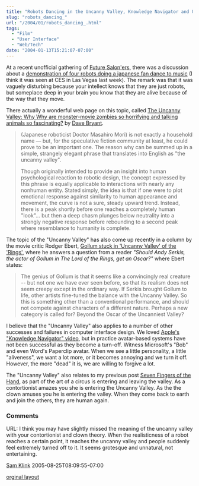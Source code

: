 ```yaml
---
title: "Robots Dancing in the Uncanny Valley, Knowledge Navigator and UI Design"
slug: "robots_dancing_"
url: "/2004/01/robots_dancing_.html"
tags:
  - "Film"
  - "User Interface"
  - "Web/Tech"
date: "2004-01-13T15:21:07-07:00"
---
```

<p>At a recent unofficial gathering of <a href="http://finnern.com/future/">Future Salon'ers</a>, there was a discussion about a <a href="http://pc.watch.impress.co.jp/docs/2003/1218/sony_06.wmv">demonstration of four robots doing a japanese fan dance to music</a> (I think it was seen at CES in Las Vegas last week). The remark was that it was vaguely disturbing because your intellect knows that they are just robots, but someplace deep in your brain you know that they are alive because of the way that they move.</p>
<p>There actually a wonderful web page on this topic, called <a href="http://www.arclight.net/~pdb/glimpses/valley.html">The Uncanny Valley: Why Why are monster-movie zombies so horrifying and talking animals so fascinating?</a> by <a href="http://www.arclight.net/~pdb/">Dave Bryant</a>.</p>
<blockquote>(Japanese roboticist Doctor Masahiro Mori) is not exactly a household name — but, for the speculative fiction community at least, he could prove to be an important one. The reason why can be summed up in a simple, strangely elegant phrase that translates into English as "the uncanny valley".
<p>Though originally intended to provide an insight into human psychological reaction to robotic design, the concept expressed by this phrase is equally applicable to interactions with nearly any nonhuman entity. Stated simply, the idea is that if one were to plot emotional response against similarity to human appearance and movement, the curve is not a sure, steady upward trend. Instead, there is a peak shortly before one reaches a completely human "look"... but then a deep chasm plunges below neutrality into a strongly negative response before rebounding to a second peak where resemblance to humanity is complete.</blockquote>The topic of the "Uncanny Valley" has also come up recently in a column by the movie critic Rodger Ebert, <a href="http://www.suntimes.com/output/answ-man/sho-sunday-ebert11.html">Gollum stuck in 'Uncanny Valley' of the 'Rings'</a>, where he answers a question from a reader <i>"Should Andy Serkis, the actor of Gollum in The Lord of the Rings, get an Oscar?"</i> where Ebert states:</p>
<blockquote>The genius of Gollum is that it seems like a convincingly real creature -- but not one we have ever seen before, so that its realism does not seem creepy except in the ordinary way. If Serkis brought Gollum to life, other artists fine-tuned the balance with the Uncanny Valley. So this is something other than a conventional performance, and should not compete against characters of a different nature. Perhaps a new category is called for? Beyond the Oscar of the Uncanniest Valley?</blockquote>I believe that the "Uncanny Valley" also applies to a number of other successes and failures in computer interface design. We loved <a href="http://www.bu.edu/jlengel/kn65kfs.mov">Apple's "Knowledge Navigator" video</a>, but in practice avatar-based systems have not been successful as they become a turn-off. Witness Microsoft's "Bob" and even Word's Paperclip avatar. When we see a little personality, a little "aliveness", we want a lot more, or it becomes annoying and we turn it off. However, the more "dead" it is, we are willing to forgive a lot.
<p>The "Uncanny Valley" also relates to my previous post <a href="/2004/01/seven_fingers_o.html">Seven Fingers of the Hand</a>, as part of the art of a circus is entering and leaving the valley. As a contortionist amazes you she is entering the Uncanny Valley. As the the clown amuses you he is entering the valley. When they come back to earth and join the others, they are human again.</p>
<footer><h3>Comments</h3>
<div class="u-comment h-cite">
<p class="p-content p-name">URL:
I think you may have slightly missed the meaning of the uncanny valley with your contortionist and clown theory.
When the realisticness of a robot reaches a certain point, it reaches the uncanny valley and people suddenly feel extremely turned off to it.  It seems grotesque and unnatural, not entertaining.
</p>
<a class="u-author h-card" href="#">Sam Klink</a>
<time class="dt-published" datetime="2005-08-25T08:09:55-07:00">2005-08-25T08:09:55-07:00</time>
</div>
</footer>
<p class="previous"><a href="/previous/2004/01/robots_dancing_.html" rel="syndication" class="u-syndication" >orginal layout</a></p>
